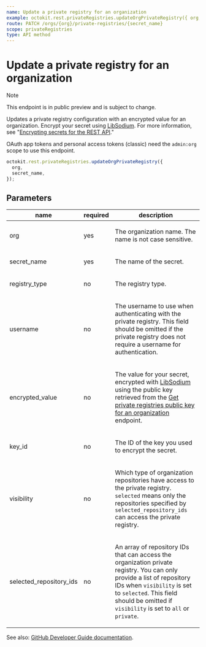 ```yaml
---
name: Update a private registry for an organization
example: octokit.rest.privateRegistries.updateOrgPrivateRegistry({ org, secret_name })
route: PATCH /orgs/{org}/private-registries/{secret_name}
scope: privateRegistries
type: API method
---
```


# Update a private registry for an organization

> [!NOTE]
> This endpoint is in public preview and is subject to change.

Updates a private registry configuration with an encrypted value for an organization. Encrypt your secret using [LibSodium](https://libsodium.gitbook.io/doc/bindings_for_other_languages). For more information, see "[Encrypting secrets for the REST API](https://docs.github.com/rest/guides/encrypting-secrets-for-the-rest-api)."

OAuth app tokens and personal access tokens (classic) need the `admin:org` scope to use this endpoint.

```js
octokit.rest.privateRegistries.updateOrgPrivateRegistry({
  org,
  secret_name,
});
```

## Parameters

<table>
  <thead>
    <tr>
      <th>name</th>
      <th>required</th>
      <th>description</th>
    </tr>
  </thead>
  <tbody>
    <tr><td>org</td><td>yes</td><td>

The organization name. The name is not case sensitive.

</td></tr>
<tr><td>secret_name</td><td>yes</td><td>

The name of the secret.

</td></tr>
<tr><td>registry_type</td><td>no</td><td>

The registry type.

</td></tr>
<tr><td>username</td><td>no</td><td>

The username to use when authenticating with the private registry. This field should be omitted if the private registry does not require a username for authentication.

</td></tr>
<tr><td>encrypted_value</td><td>no</td><td>

The value for your secret, encrypted with [LibSodium](https://libsodium.gitbook.io/doc/bindings_for_other_languages) using the public key retrieved from the [Get private registries public key for an organization](https://docs.github.com/rest/private-registries/organization-configurations#get-private-registries-public-key-for-an-organization) endpoint.

</td></tr>
<tr><td>key_id</td><td>no</td><td>

The ID of the key you used to encrypt the secret.

</td></tr>
<tr><td>visibility</td><td>no</td><td>

Which type of organization repositories have access to the private registry. `selected` means only the repositories specified by `selected_repository_ids` can access the private registry.

</td></tr>
<tr><td>selected_repository_ids</td><td>no</td><td>

An array of repository IDs that can access the organization private registry. You can only provide a list of repository IDs when `visibility` is set to `selected`. This field should be omitted if `visibility` is set to `all` or `private`.

</td></tr>
  </tbody>
</table>

See also: [GitHub Developer Guide documentation](https://docs.github.com/rest/private-registries/organization-configurations#update-a-private-registry-for-an-organization).
